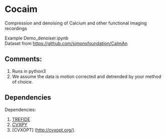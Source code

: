 # Cocaim
Compression and denoising of Calcium and other functional Imaging recordings

Example Demo_denoiser.ipynb <br />
Dataset from https://github.com/simonsfoundation/CaImAn

## Comments:
1. Runs in python3
2. We assume the data is motion corrected and detrended by your method of choice.

## Dependencies
Dependencies:
1. [TREFIDE](https://github.com/ikinsella/trefide)
2. [CVXPY](https://cvxgrp.github.io/cvxpy/install/index.html)
3. [CVXOPT] (http://cvxopt.org/).
